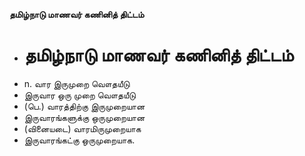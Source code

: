 **தமிழ்நாடு மாணவர் கணினித் திட்டம்**
- # தமிழ்நாடு மாணவர் கணினித் திட்டம்
- n. வார இருமுறை வௌதயீடு
- இருவார ஒரு முறை வௌதயீடு
- (பெ.) வாரத்திற்கு இருமுறையான
- இருவாரங்களுக்கு ஒருமுறையான
- (வினையடை) வாரமிருமுறையாக
- இருவாரங்கட்கு ஒருமுறையாக.

